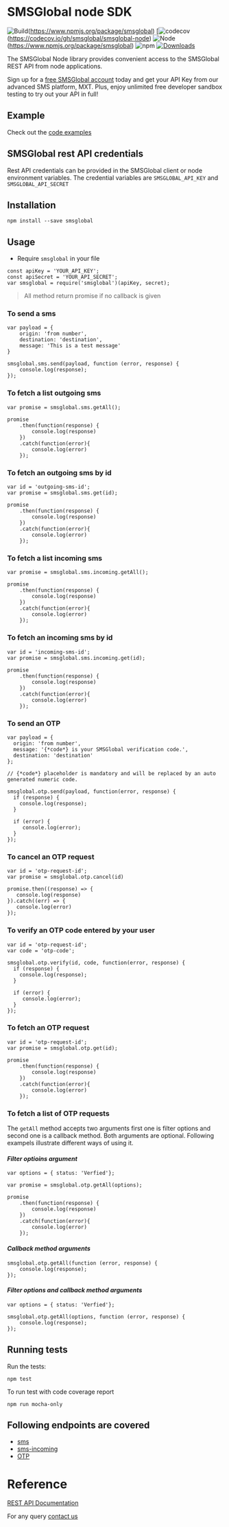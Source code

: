 # SMSGlobal node SDK


![Build](https://github.com/smsglobal/smsglobal-node/workflows/Build/badge.svg?branch=master)(https://www.npmjs.org/package/smsglobal)
[![codecov](https://codecov.io/gh/smsglobal/smsglobal-node/branch/master/graph/badge.svg)(https://codecov.io/gh/smsglobal/smsglobal-node)
![Node](https://img.shields.io/node/v/smsglobal)(https://www.npmjs.org/package/smsglobal)
![npm](https://img.shields.io/npm/v/smsglobal)
[![Downloads](https://img.shields.io/npm/dm/smsglobal.svg)](https://www.npmjs.com/package/smsglobal)


The SMSGlobal Node library provides convenient access to the SMSGlobal REST API from node applications.

Sign up for a [free SMSGlobal account](https://www.smsglobal.com/mxt-sign-up/?utm_source=dev&utm_medium=github&utm_campaign=node_sdk) today and get your API Key from our advanced SMS platform, MXT. Plus, enjoy unlimited free developer sandbox testing to try out your API in full!


## Example
 Check out the [code examples](examples)


## SMSGlobal rest API credentials

Rest API credentials can be provided in the SMSGlobal client or node environment variables. The credential variables are `SMSGLOBAL_API_KEY` and `SMSGLOBAL_API_SECRET`


## Installation

```
npm install --save smsglobal
```


## Usage

* Require `smsglobal` in your file

```
const apiKey = 'YOUR_API_KEY';
const apiSecret = 'YOUR_API_SECRET';
var smsglobal = require('smsglobal')(apiKey, secret);
```

> All method return promise if no callback is given

### To send a sms
```
var payload = {
    origin: 'from number',
    destination: 'destination',
    message: 'This is a test message'
}

smsglobal.sms.send(payload, function (error, response) {
    console.log(response);
});
```
### To fetch a list outgoing sms

```
var promise = smsglobal.sms.getAll();

promise
    .then(function(response) {
        console.log(response)
    })
    .catch(function(error){
        console.log(error)
    });
```

### To fetch an outgoing sms by id

```
var id = 'outgoing-sms-id';
var promise = smsglobal.sms.get(id);

promise
    .then(function(response) {
        console.log(response)
    })
    .catch(function(error){
        console.log(error)
    });
```

### To fetch a list incoming sms

```
var promise = smsglobal.sms.incoming.getAll();

promise
    .then(function(response) {
        console.log(response)
    })
    .catch(function(error){
        console.log(error)
    });
```

### To fetch an incoming sms by id

```
var id = 'incoming-sms-id';
var promise = smsglobal.sms.incoming.get(id);

promise
    .then(function(response) {
        console.log(response)
    })
    .catch(function(error){
        console.log(error)
    });
```


### To send an OTP

```
var payload = {
  origin: 'from number',
  message: '{*code*} is your SMSGlobal verification code.',
  destination: 'destination'
};

// {*code*} placeholder is mandatory and will be replaced by an auto generated numeric code.

smsglobal.otp.send(payload, function(error, response) {
  if (response) {
    console.log(response);
  }

  if (error) {
     console.log(error);
  }
});

```


### To cancel an OTP request

```
var id = 'otp-request-id';
var promise = smsglobal.otp.cancel(id)

promise.then((response) => {
   console.log(response)
}).catch((err) => {
   console.log(error)
});
```

### To verify an OTP code entered by your user

```
var id = 'otp-request-id';
var code = 'otp-code';

smsglobal.otp.verify(id, code, function(error, response) {
  if (response) {
    console.log(response);
  }

  if (error) {
     console.log(error);
  }
});
```

### To fetch an OTP request

```
var id = 'otp-request-id';
var promise = smsglobal.otp.get(id);

promise
    .then(function(response) {
        console.log(response)
    })
    .catch(function(error){
        console.log(error)
    });

```

### To fetch a list of OTP requests

The `getAll` method accepts two arguments first one is filter options and second one is a callback method. Both arguments are optional. Following exampels illustrate different ways of using it.


#### *Filter optioins argument*
```
var options = { status: 'Verfied'};

var promise = smsglobal.otp.getAll(options);

promise
    .then(function(response) {
        console.log(response)
    })
    .catch(function(error){
        console.log(error)
    });
```

#### *Callback method arguments*

```
smsglobal.otp.getAll(function (error, response) {
    console.log(response);
});

```
#### *Filter options and callback method arguments*

```
var options = { status: 'Verfied'};

smsglobal.otp.getAll(options, function (error, response) {
    console.log(response);
});
```


## Running tests

Run the tests:

```
npm test
```

To run test with code coverage report

```
npm run mocha-only
```

## Following endpoints are covered
* [sms](https://www.smsglobal.com/rest-api/?utm_source=dev&utm_medium=github&utm_campaign=node_sdk#api-endpoints)
* [sms-incoming](https://www.smsglobal.com/rest-api/?utm_source=dev&utm_medium=github&utm_campaign=node_sdk#api-endpoints)
* [OTP](https://www.smsglobal.com/rest-api/?utm_source=dev&utm_medium=github&utm_campaign=node_sdk#api-endpoints)

# Reference
[REST API Documentation](https://www.smsglobal.com/rest-api/?utm_source=dev&utm_medium=github&utm_campaign=node_sdk)

For any query [contact us](https://www.smsglobal.com/contact/?utm_source=dev&utm_medium=github&utm_campaign=node_sdk)
